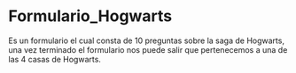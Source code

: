 # Formulario_Hogwarts
Es un formulario el cual consta de 10 preguntas sobre la saga de Hogwarts, una vez terminado el formulario nos puede salir que pertenecemos a una de las 4 casas de Hogwarts.
